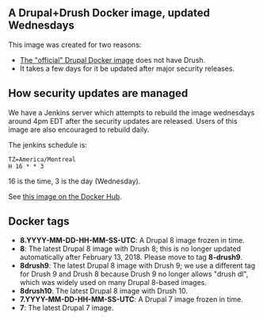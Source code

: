 A Drupal+Drush Docker image, updated Wednesdays
-----

This image was created for two reasons:

 * [The "official" Drupal Docker image](https://hub.docker.com/_/drupal/) does not have Drush.
 * It takes a few days for it be updated after major security releases.

How security updates are managed
-----

We have a Jenkins server which attempts to rebuild the image wednesdays around 4pm EDT after the security updates are released. Users of this image are also encouraged to rebuild daily.

The jenkins schedule is:

    TZ=America/Montreal
    H 16 * * 3

16 is the time, 3 is the day (Wednesday).

See [this image on the Docker Hub](https://hub.docker.com/r/dcycle/drupal/).

Docker tags
-----

* **8.YYYY-MM-DD-HH-MM-SS-UTC**: A Drupal 8 image frozen in time.
* **8**: The latest Drupal 8 image with Drush 8; this is no longer updated automatically after February 13, 2018. Please move to tag **8-drush9**.
* **8drush9**: The latest Drupal 8 image with Drush 9; we use a different tag for Drush 9 and Drush 8 because Drush 9 no longer allows "drush dl", which was widely used on many Drupal 8-based images.
* **8drush10**: The latest Drupal 8 image with Drush 10.
* **7.YYYY-MM-DD-HH-MM-SS-UTC**: A Drupal 7 image frozen in time.
* **7**: The latest Drupal 7 image.
